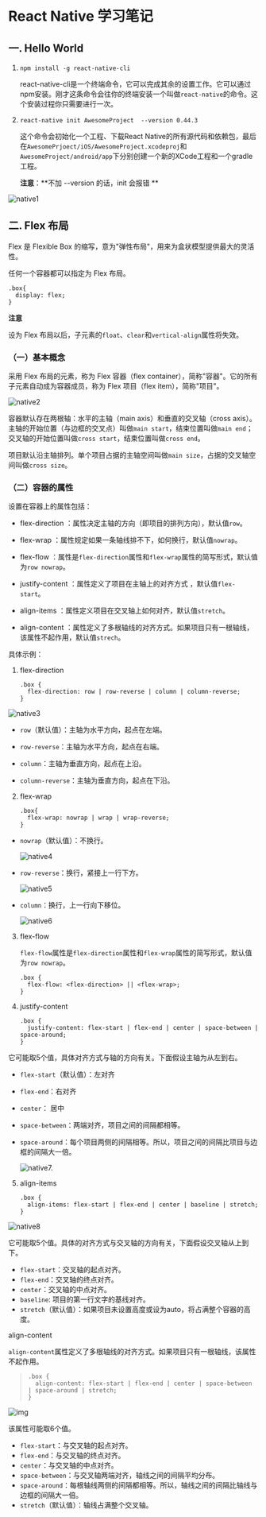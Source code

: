 # React Native 学习笔记

## 一. Hello World

1. `npm install -g react-native-cli`

   react-native-cli是一个终端命令，它可以完成其余的设置工作。它可以通过npm安装。刚才这条命令会往你的终端安装一个叫做`react-native`的命令。这个安装过程你只需要进行一次。

2. `react-native init AwesomeProject  --version 0.44.3`

   这个命令会初始化一个工程、下载React Native的所有源代码和依赖包，最后在`AwesomePrjoect/iOS/AwesomeProject.xcodeproj`和`AwesomeProject/android/app`下分别创建一个新的XCode工程和一个gradle工程。

   **注意**：**不加 --version 的话，init 会报错 **


![native1](img/native1.png)

## 二. Flex 布局

Flex 是 Flexible Box 的缩写，意为"弹性布局"，用来为盒状模型提供最大的灵活性。

任何一个容器都可以指定为 Flex 布局。

```react
.box{
  display: flex;
}
```

**注意**

设为 Flex 布局以后，子元素的`float`、`clear`和`vertical-align`属性将失效。 

### （一）基本概念

采用 Flex 布局的元素，称为 Flex 容器（flex container），简称"容器"。它的所有子元素自动成为容器成员，称为 Flex 项目（flex item），简称"项目"。 

![native2](img\native2.png)

容器默认存在两根轴：水平的主轴（main axis）和垂直的交叉轴（cross axis）。主轴的开始位置（与边框的交叉点）叫做`main start`，结束位置叫做`main end`；交叉轴的开始位置叫做`cross start`，结束位置叫做`cross end`。

项目默认沿主轴排列。单个项目占据的主轴空间叫做`main size`，占据的交叉轴空间叫做`cross size`。

### （二）容器的属性

设置在容器上的属性包括：

- flex-direction ：属性决定主轴的方向（即项目的排列方向），默认值`row`。

- flex-wrap ：属性规定如果一条轴线排不下，如何换行，默认值`nowrap`。 

- flex-flow ：属性是`flex-direction`属性和`flex-wrap`属性的简写形式，默认值为`row nowrap`。 

- justify-content ：属性定义了项目在主轴上的对齐方式 ，默认值`flex-start`。

- align-items ：属性定义项目在交叉轴上如何对齐，默认值`stretch`。 

- align-content ：属性定义了多根轴线的对齐方式。如果项目只有一根轴线，该属性不起作用，默认值`strech`。


具体示例：

1. flex-direction 

   ```
   .box {
     flex-direction: row | row-reverse | column | column-reverse;
   }
   ```

![native3](img\native3.png)

- `row`（默认值）：主轴为水平方向，起点在左端。

- `row-reverse`：主轴为水平方向，起点在右端。
- `column`：主轴为垂直方向，起点在上沿。
- `column-reverse`：主轴为垂直方向，起点在下沿。

2. flex-wrap

   ```
   .box{
     flex-wrap: nowrap | wrap | wrap-reverse;
   }
   ```

- `nowrap`（默认值）：不换行。

  ![native4](img\native4.png)

- `row-reverse`：换行，紧接上一行下方。

  ![native5](img\native5.png)

- `column`：换行，上一行向下移位。

  ![native6](img\native6.png)

3. flex-flow

   `flex-flow`属性是`flex-direction`属性和`flex-wrap`属性的简写形式，默认值为`row nowrap`。 

   ```
   .box {
     flex-flow: <flex-direction> || <flex-wrap>;
   }
   ```

4. justify-content

   ```
   .box {
     justify-content: flex-start | flex-end | center | space-between | space-around;
   }
   ```

它可能取5个值，具体对齐方式与轴的方向有关。下面假设主轴为从左到右。

- `flex-start`（默认值）：左对齐

- `flex-end`：右对齐

- `center`： 居中

- `space-between`：两端对齐，项目之间的间隔都相等。

- `space-around`：每个项目两侧的间隔相等。所以，项目之间的间隔比项目与边框的间隔大一倍。

  ![native7.](img\native7..png)

5. align-items

   ```
   .box {
     align-items: flex-start | flex-end | center | baseline | stretch;
   }
   ```

![native8](img\native8.png)

它可能取5个值。具体的对齐方式与交叉轴的方向有关，下面假设交叉轴从上到下。

- `flex-start`：交叉轴的起点对齐。
- `flex-end`：交叉轴的终点对齐。
- `center`：交叉轴的中点对齐。
- `baseline`: 项目的第一行文字的基线对齐。
- `stretch`（默认值）：如果项目未设置高度或设为auto，将占满整个容器的高度。

align-content

`align-content`属性定义了多根轴线的对齐方式。如果项目只有一根轴线，该属性不起作用。

> ```
> .box {
>   align-content: flex-start | flex-end | center | space-between | space-around | stretch;
> }
> ```

![img](img\native9.png)

该属性可能取6个值。

- `flex-start`：与交叉轴的起点对齐。
- `flex-end`：与交叉轴的终点对齐。
- `center`：与交叉轴的中点对齐。
- `space-between`：与交叉轴两端对齐，轴线之间的间隔平均分布。
- `space-around`：每根轴线两侧的间隔都相等。所以，轴线之间的间隔比轴线与边框的间隔大一倍。
- `stretch`（默认值）：轴线占满整个交叉轴。



